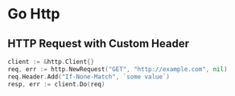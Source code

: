 # Go Http


## HTTP Request with Custom Header

```go
client := &http.Client{}
req, err := http.NewRequest("GET", "http://example.com", nil)
req.Header.Add("If-None-Match", `some value`)
resp, err := client.Do(req)
```
